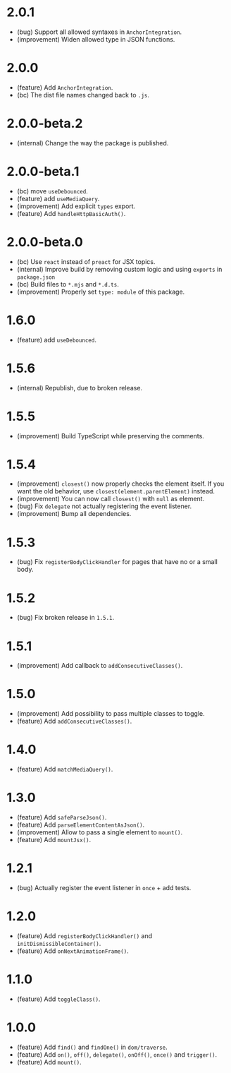 2.0.1
=====

* (bug) Support all allowed syntaxes in `AnchorIntegration`.
* (improvement) Widen allowed type in JSON functions.


2.0.0
=====

* (feature) Add `AnchorIntegration`.
* (bc) The dist file names changed back to `.js`.


2.0.0-beta.2
============

* (internal) Change the way the package is published.


2.0.0-beta.1
============

* (bc) move `useDebounced`.
* (feature) add `useMediaQuery`.
* (improvement) Add explicit `types` export.
* (feature) Add `handleHttpBasicAuth()`.


2.0.0-beta.0
============

* (bc) Use `react` instead of `preact` for JSX topics.
* (internal) Improve build by removing custom logic and using `exports` in `package.json`
* (bc) Build files to `*.mjs` and `*.d.ts`.
* (improvement) Properly set `type: module` of this package.


1.6.0
=====

*   (feature) add `useDebounced`.


1.5.6
=====

*   (internal) Republish, due to broken release.


1.5.5
=====

*   (improvement) Build TypeScript while preserving the comments.


1.5.4
=====

*   (improvement) `closest()` now properly checks the element itself. If you want the old behavior, use `closest(element.parentElement)` instead.
*   (improvement) You can now call `closest()` with `null` as element.
*   (bug) Fix `delegate` not actually registering the event listener.
*   (improvement) Bump all dependencies.


1.5.3
=====

*   (bug) Fix `registerBodyClickHandler` for pages that have no or a small body.


1.5.2
=====

*   (bug) Fix broken release in `1.5.1`.


1.5.1
=====

*   (improvement) Add callback to `addConsecutiveClasses()`. 


1.5.0
=====

*   (improvement) Add possibility to pass multiple classes to toggle.
*   (feature) Add `addConsecutiveClasses()`.


1.4.0
=====

*   (feature) Add `matchMediaQuery()`.


1.3.0
=====

*   (feature) Add `safeParseJson()`.
*   (feature) Add `parseElementContentAsJson()`.
*   (improvement) Allow to pass a single element to `mount()`.
*   (feature) Add `mountJsx()`.


1.2.1
=====

*   (bug) Actually register the event listener in `once` + add tests.


1.2.0
=====

*   (feature) Add `registerBodyClickHandler()` and `initDismissibleContainer()`.
*   (feature) Add `onNextAnimationFrame()`.


1.1.0
=====

*   (feature) Add `toggleClass()`.


1.0.0
=====

*   (feature) Add `find()` and `findOne()` in `dom/traverse`.
*   (feature) Add `on()`, `off()`, `delegate()`, `onOff()`, `once()` and `trigger()`.
*   (feature) Add `mount()`.
